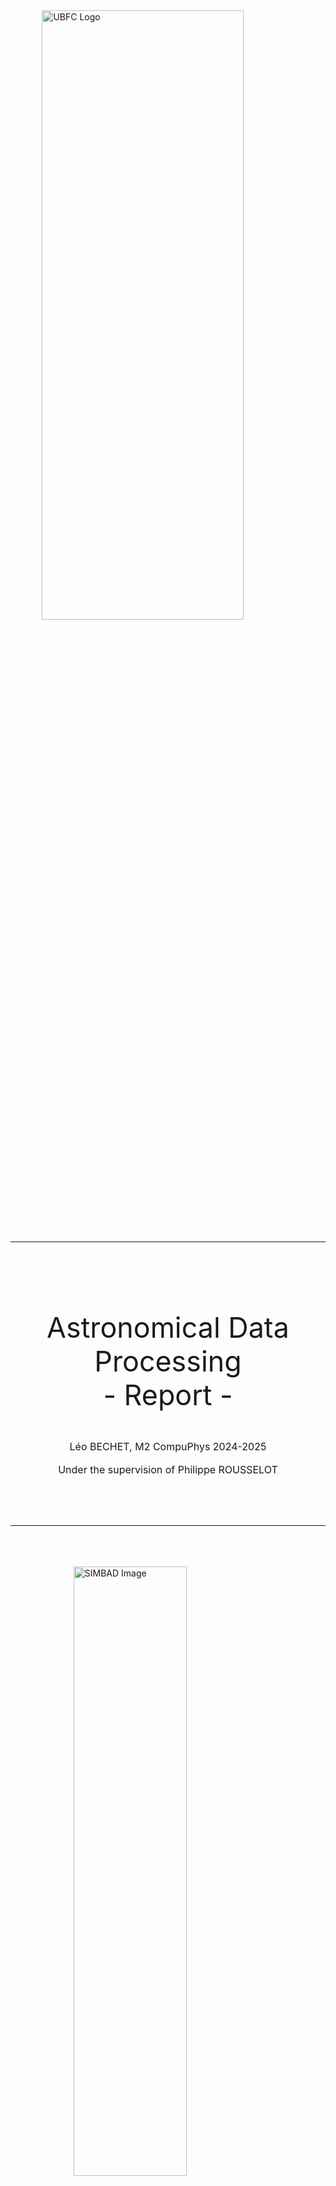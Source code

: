 <style>

.title {
    font-size: 3rem
}

table {
    page-break-inside: avoid;
}


p {
  font-size: 0.9rem
}

td > p {
  text-align: center
}

* {
  text-align: justify;
  text-justify: inter-word;

}


/* Initialize the counter */
body {
  counter-reset: h2-counter;
}

/* Style the H2 elements with Roman numerals */
h2::before {
  counter-increment: h2-counter;
  content: counter(h2-counter, upper-roman) ". ";
  font-weight: bold;
  font-family: Times
}





        /* General styles */
        /* p {
            text-align: center;
        } */

        .title {
            font-size: 2rem;
        }

        .image-container {
            width: 100%;
            text-align: center;
            margin-bottom: 20px;
        }

        /* Ensure images are centered */
        .image-container img {
            height: 50%;
            object-fit: contain;
            width: 40%;
            margin: 0 auto;
            display: block;
        }

        /* Print styles */
        @media print {
            .image-container img {
                width: 50%;  /* Adjust width for print */
                height: auto;  /* Maintain aspect ratio */
            }
            /* Ensuring text and images remain centered in print */
            p, .image-container {
                text-align: center;
                margin: 0;
            }
        }


</style>


<div class="image-container">
    <img src="rsc/ubfc.png" alt="UBFC Logo" style="width: 80%"/>
</div>

---

<br>
<br>
<br>
<!-- Title and Information -->
<p class="title" style="text-align: center; font-size: 2.8rem">
    Astronomical Data Processing
    <br>
    - Report -
    <br>
    <div style="font-size: 1rem; text-align: center;">Léo BECHET, M2 CompuPhys 2024-2025</div>
    <br>
    <div style="font-size: 1rem; text-align: center;">Under the supervision of Philippe ROUSSELOT</div>
</p>


<br>
<br>
<br>

---

<br>
<br>
<br>

<!-- Second Image -->
<div class="image-container">
    <img src="rsc/SIMBAD_8oct.png" alt="SIMBAD Image" style="width:60%"/>
</div>

<div style="page-break-before: always;"></div>


## Theoretical Method 

### 1. **Introduction to Photometric Analysis**
Photometric analysis is a method used to study the brightness variations of astronomical objects over time, providing insights into their physical properties, such as rotation periods. For asteroid $1999\ TD_{10}$, we performed a photometric analysis across two observation nights. This section outlines the steps involved in conducting the analysis, from frame alignment to the calculation of the asteroid's rotation period.

---

### 2. **Observational Setup**

#### 2.1 **Target and Reference Star**
The photometric analysis of $1999\ TD_{10}$ was carried out by aligning the frames around the asteroid's position using a bright reference star. The reference star chosen for this study was **2MASS J01132281+0607541**, which was visible in all of the observation frames. The alignment was crucial to ensure that the asteroid’s movement could be tracked relative to a stable coordinate system.

#### 2.2 **Field of View and Image Metadata**
The observations were made using a field of view of 13.5 x 13.6 arcminutes. The plate solving performed with **astrometry.net** provided the following metadata:
   - **[Night 8](https://nova.astrometry.net/user_images/11285189#annotated)**:
     - Center coordinates (RA, Dec): (18.420, 6.057)
     - Pixel scale: 0.395 arcsec/pixel
   - **[Night 9](https://nova.astrometry.net/user_images/11356787#annotated)**:
     - Center coordinates (RA, Dec): (18.375, 6.033)
     - The field size and pixel scale were the same as on Night 8, ensuring consistency between the two nights.

---

### 3. **Frame Alignment**

#### 3.1 **Relative Offset Calculation**
To align the frames, we calculated the relative offsets between each consecutive frame based on the position of the reference star. Since the reference star is bright and stable, it served as a reliable anchor for frame registration. We neglected any potential rotational changes and focused solely on translational offsets, assuming that the orientation of the frames remained constant.

#### 3.2 **Reference Frame Setup**
The first frame of each observation night was selected as the reference frame. All subsequent frames were aligned to this reference coordinate system by applying the calculated offsets, ensuring that all frames had the same spatial orientation. This step allows us to track the asteroid’s motion in a consistent coordinate system throughout the observations.

---

### 4. **Positioning and Tracking of $1999\ TD_{10}$**

#### 4.1 **Linear Interpolation of Movement**
To track the asteroid’s movement across the frames, we assumed that its motion was linear and uniform. The corrected position of $1999\ TD_{10}$ at the end of the observation period was used as the reference point for interpolating its position in each frame. The asteroid’s movement was calculated based on this linear assumption, and its position was estimated in each frame accordingly.

#### 4.2 **Frame-by-Frame Tracking**
Using the linear interpolation method, we computed the asteroid’s position for each frame in the reference coordinate system. This allowed us to accurately determine the asteroid’s location in each image, ensuring that the brightness measurements were consistent and corresponded to the correct position of the asteroid.

---

### 5. **Photometric Analysis**

#### 5.1 **Flux Measurement and Background Subtraction**
Once the asteroid’s position was determined, we measured the flux from the pixels corresponding to the asteroid’s location in each frame. To isolate the asteroid’s flux, we subtracted the background sky flux, which was measured in a nearby region free from bright sources. This step ensured that any variations in brightness due to sky conditions were removed, providing a more accurate measurement of the asteroid's intrinsic brightness. We are however aware of the potential errors this method may introduce due to other object being close to the asteroid.

#### 5.2 **Magnitude Calculation**
The background-subtracted flux was then used to compute the apparent magnitude of $1999\ TD_{10}$ for each frame. The magnitude was calculated using standard photometric relations, where the flux from the object is related to its brightness. By repeating this measurement for each frame, we constructed a time-resolved light curve for the asteroid.

---

### 6. **Time Series and Rotation Period Estimation**

#### 6.1 **Light Curve Construction**
For each frame, the Modified Julian Date (MJD) was recorded, allowing us to build a time-series of the asteroid's apparent magnitude. This time-resolved light curve displayed the brightness variations of $1999\ TD_{10}$ over the course of the two nights of observation.

#### 6.2 **Sinusoidal Fitting and Period Determination**
The light curve was then analyzed by fitting a sinusoidal function to the data. Since the asteroid’s brightness variations are assumed to result from its rotation, the sinusoidal fit models these periodic fluctuations. The period of the fitted sinusoidal curve corresponds to the asteroid’s rotation period. By determining the period of the curve, we estimate the rotation period of 1999 $1999\ TD_{10}$.

---














## Application and Results

### $\alpha$ Observations on October 8th

In this section, we analyze the photometric data collected on October 8th for the asteroid $1999\ TD_{10}$. The steps include computing relative and absolute offsets for frame alignment, validating the tracking accuracy, calculating the asteroid’s magnitude, and determining its rotation period.

---

#### $\alpha$.1. **Frame Alignment and Offset Calculation**

To align frames and ensure accurate tracking of the asteroid, we first computed both relative and absolute offsets for each frame using the reference star **2MASS J01132281+0607541**. This star’s position was measured in each frame using a 2D convolution on a subframe to establish a consistent coordinate system throughout the observation period. The relative offsets capture the frame-to-frame changes, while the absolute offsets confirm the star’s overall stability in the field of view.

To validate tracking accuracy, we plotted the position of the reference star within a defined search box across frames. **Figure 1** shows the relative offset values, while **Figure 2** displays the absolute offsets of the reference star. These plots demonstrate stable alignment, indicating that the tracking setup was robust.


<table style="border: none">
  <tr style="border: none">
    <td style="text-align: center; border: none">
      <img src="rsc/n8_off_rel.png" alt="Image 2" width="100%"/>
      <p>Figure 1: Relative offsets for Oct 8th.</p>
    </td>
    <td style="text-align: center; border: none">
      <img src="rsc/n8_off_abs.png" alt="Image 1" width="100%"/>
      <p>Figure 2: Absolute offsets for Oct 8th.</p>
    </td>
  </tr>
</table>


---

#### $\alpha$.2. **Asteroid Position Tracking**

Using the computed frame offsets, we tracked the pixel positions of the asteroid across the frames. Key positions include:
   - **Start position** (Frame 96): (1150, 1156)
   - **End position** (Frame 266): (1172, 1104)  corrected : (1266, 1109)

Since the motion is considered to be linear and uniform and each frame has the same exposure time, we proceed to a simple interpolation to get the position for each frame. 

---

#### $\alpha$.3. **Asteroid Magnitude Calculation and Validation**

The photometric analysis of the asteroid’s brightness involved computing the instrumental magnitude for each frame. To validate the magnitude calculations, we displayed subframes centered around the asteroid, allowing visual inspection of the asteroid’s appearance across frames. This inspection confirmed that the magnitude measurements corresponded accurately to the object’s position.

The final plot showing the evolution of the asteroid’s instrumental magnitude over time is presented in **Figure 3**. This graph reveals the asteroid’s brightness variations, which we analyze further to determine its rotation period.


<table style="border: none">
  <tr style="border: none">
    <td style="text-align: center; border: none; width: 500rem;">
      <img src="rsc/n8_int_mag.png" alt="Image 2" style="max-width: 60%; height: auto; display: block; margin: 0 auto;"/>
      <p>Figure 3: Evolution of the magnitude relative to the frame number.</p>
    </td>
  </tr>
</table>
---

#### $\alpha$.4. **Astrometric Calibration and Magnitude Scaling**

For accurate magnitude calibration, we performed plate solving on the first frame using **astrometry.net**. This provided precise image metadata:
   - **Center (RA, Dec)**: (18.420, 6.057)
   - **Field size**: 13.5 x 13.6 arcmin
   - **Pixel scale**: 0.395 arcsec/pixel

Using ALADIN, we identified **2MASS J01132281+0607541** as a suitable reference star. This star, cataloged in VIZIER[1] with an R-band magnitude of 13.1[2], provided a baseline for calibrating our magnitude measurements. The magnitude offset was calculated as:
   \[
   \text{mag\_offset} = \text{mag}_{2MASS} - \text{mag}_{\text{obs}}
   \]
Adding this offset to the instrumental magnitudes yielded a calibrated mean magnitude for the asteroid around 19.0. **Figure 4** displays the calibrated light curve of $1999\ TD_{10}$, with a mean magnitude near 19.

<table style="border: none">
  <tr style="border: none">
    <td style="text-align: center; border: none; width: 500rem;">
      <img src="rsc/n8_cor_mag.png" alt="Image 2" style="max-width: 60%; height: auto; display: block; margin: 0 auto;"/>
      <p>Figure 4: Corrected magnitude using <b>2MASS J01132281+0607541</b> in function of the frame number.</p>
    </td>
  </tr>
</table>

---

#### $\alpha$.5. **Rotation Period Analysis**

To determine the rotation period, we fitted the magnitude data to a sinusoidal model of the form:
   \[
   f(x) = \text{amp} \cdot \sin\left(\frac{2 \pi}{a} \cdot x + b\right) + c
   \]
where the parameters represent the amplitude, period, phase shift, and mean magnitude, respectively. The fitting process yielded the following results:
   - **Mean magnitude**: 19.04
   - **Magnitude variation (amplitude)**: 0.46
   - **Period**: 0.325 MJD

From this fit, we conclude that the rotation period of $1999\ TD_{10}$ is approximately 0.325 days, and its mean calibrated magnitude is 19.04. The final sinusoidal fit of the light curve is presented in **Figure 5**, illustrating the periodic brightness variations corresponding to the asteroid’s rotation.

<table style="width: 100%; border: none;">
  <tr style="border: none;">
    <td style="text-align: center; border: none; width: 500rem;">
      <img src="rsc/n8_fit.png" alt="Image 2" style="max-width: 60%; height: auto; display: block; margin: 0 auto;"/>
      <p style="text-align: center;">Figure 5: Fitted sinusoid to the observational data.</p>
    </td>
  </tr>
</table>
























---

### β Observations on October 9th

This section summarizes the photometric analysis conducted on October 9th for asteroid $1999\ TD_{10}$, following the methodology established for the October 8th observations. Here, we present the frame alignment, magnitude calculations, and fitted rotation period, based on the data collected on this specific date.

---

#### β.1. **Frame Alignment and Offset Calculation**

Using the reference star **2MASS J01132281+0607541**, relative and absolute offsets were computed to align the frames for October 9th. Tracking accuracy was validated through offset plots. **Figure 6** and **Figure 7** display the relative and absolute offsets, respectively, which confirm the stability of the tracking setup for this date.

<table style="border: none">
  <tr style="border: none">
    <td style="text-align: center; border: none">
      <img src="rsc/n9_off_rel.png" alt="Image 6" width="100%"/>
      <p>Figure 6: Relative offsets for Oct 9th.</p>
    </td>
    <td style="text-align: center; border: none">
      <img src="rsc/n9_off_abs.png" alt="Image 7" width="100%"/>
      <p>Figure 7: Absolute offsets for Oct 9th.</p>
    </td>
  </tr>
</table>

---

#### β.2. **Asteroid Position Tracking**

The asteroid’s movement was tracked using pixel positions in each frame, assuming uniform linear motion. Key positions recorded include:
   - **Start position** (Frame 66): (1513, 863)
   - **End position** (Frame 151): (1856, 597)  corrected : (1843, 719)

Interpolation provided the asteroid’s position across all frames for magnitude calculation.

---

#### β.3. **Asteroid Magnitude Calculation and Validation**

As with the October 8th data, we computed the asteroid’s instrumental magnitude for each frame. Validation was achieved through subframe inspections, which verified consistency in the asteroid's brightness measurements.

The evolution of the asteroid’s magnitude over time on October 9th is presented in **Figure 8**.

<table style="border: none">
  <tr style="border: none">
    <td style="text-align: center; border: none; width: 500rem;">
      <img src="rsc/n9_int_mag.png" alt="Image 8" style="max-width: 60%; height: auto; display: block; margin: 0 auto;"/>
      <p>Figure 8: Evolution of the magnitude relative to the frame number for Oct 9th.</p>
    </td>
  </tr>
</table>

---

#### β.4. **Astrometric Calibration and Magnitude Scaling**

Astrometric calibration for October 9th was based on plate solving of the first frame, yielding the following image metadata:
   - **Center (RA, Dec)**: (18.375, 6.033)
   - **Field size**: 13.5 x 13.6 arcmin
   - **Pixel scale**: 0.395 arcsec/pixel

Magnitude scaling was performed using **2MASS J01132281+0607541** as a reference star with an R-band magnitude of 13.1[2]. The corrected magnitude plot, adjusted with the magnitude offset, is shown in **Figure 9**.

<table style="border: none">
  <tr style="border: none">
    <td style="text-align: center; border: none; width: 500rem;">
      <img src="rsc/n9_cor_mag.png" alt="Image 9" style="max-width: 60%; height: auto; display: block; margin: 0 auto;"/>
      <p>Figure 9: Corrected magnitude using <b>2MASS J01132281+0607541</b> in function of the MJD date for Oct 9th.</p>
    </td>
  </tr>
</table>

---

#### β.5. **Rotation Period Analysis**

The rotation period was derived by fitting the corrected magnitude data to a sinusoidal model, resulting in:
   - **Mean magnitude**: 19.01
   - **Magnitude variation (amplitude)**: 0.58
   - **Period**: 0.372 MJD

**Figure 10** presents the fitted sinusoidal curve for October 9th, highlighting the periodic variations due to the asteroid’s rotation.

<table style="width: 100%; border: none;">
  <tr style="border: none;">
    <td style="text-align: center; border: none; width: 500rem;">
      <img src="rsc/n9_fit.png" alt="Image 10" style="max-width: 60%; height: auto; display: block; margin: 0 auto;"/>
      <p style="text-align: center;">Figure 10: Fitted sinusoid to the observational data for Oct 9th.</p>
    </td>
  </tr>
</table>

---

The analysis for October 9th corroborates the findings from October 8th, with a consistent rotation period and similar mean magnitude, confirming the robustness of our photometric approach for asteroid $1999\ TD_{10}$.



### γ Combined Data Analysis

In this final section, we analyze the combined photometric data from both October 8th and October 9th to produce a comprehensive view of the asteroid $1999\ TD_{10}$'s light curve and rotation period. By merging the datasets from both nights, we increase the temporal coverage and statistical robustness of our measurements.

---

#### γ.1. **Combined Sinusoidal Fit**

With the combined dataset, we applied the same sinusoidal model as before to fit the magnitude variations across both nights’ observations. The merged data yields a refined fit, summarized by the following parameters:
   - **Mean magnitude**: 19.02
   - **Magnitude variation (amplitude)**: 0.49
   - **Period**: 0.33 MJD

**Figure 11** below presents the fitted sinusoidal curve applied to the combined data. The data points from both nights align closely with the fitted curve, showing a consistent pattern in the asteroid’s brightness fluctuations.

<table style="width: 100%; border: none;">
  <tr style="border: none;">
    <td style="text-align: center; border: none; width: 500rem;">
      <img src="rsc/comb_fit.png" alt="Combined Fit Image" style="max-width: 60%; height: auto; display: block; margin: 0 auto;"/>
      <p style="text-align: center;">Figure 11: Combined fit of the sinusoidal model to the October 8th and October 9th data.</p>
    </td>
  </tr>
</table>

---

#### γ.2. **Goodness of Fit: MSE and R² Analysis**

To assess the fit quality, we calculated the **Mean Squared Error (MSE)** and **R²** metrics for the combined model:
   - **MSE**: 0.0043
   - **R²**: 0.88

The **MSE** provides an estimate of the average squared difference between the observed and predicted magnitudes, where a lower MSE indicates a closer fit. The value of 0.0043 suggests a minimal error in the magnitude predictions, reflecting high accuracy.

The **R²** value of 0.88 indicates that 88% of the variance in the asteroid’s brightness is explained by the sinusoidal model, suggesting a strong correlation between the fitted model and the observed data. This high R² value confirms that the combined fit effectively captures the periodic brightness variations and represents a slight improvement over the fits for individual nights.

However, it’s important to consider that the sinusoidal model is a simplification and does not capture all factors contributing to magnitude variations. The brightness of $1999\ TD_{10}$ fluctuates due to the asteroid’s irregular shape and surface features, which cause variations as different parts of the asteroid reflect sunlight during its rotation. Additionally, the limitations of ground-based observations introduce unpredictable atmospheric effects, such as seeing conditions, light scattering, and slight shifts in background noise, which can further influence the data.

These influences mean that while a sinusoidal model is useful for approximating the rotation period, it cannot account for every subtle fluctuation in brightness. Despite these complexities, the R² value of 0.88 is high and demonstrates that the sinusoidal model provides a reliable and accurate representation of the overall periodic brightness variation. For our observational purposes, this fit is highly effective in estimating the asteroid’s rotation period and mean magnitude.

---

#### γ.3. **Comparison with Individual Nights**

Compared to the separate analyses for October 8th and October 9th, the combined data produces a similar mean magnitude and period, reinforcing the reliability of the observed rotation period. However, the combined dataset provides a more accurate amplitude and overall fit, with improvements in both MSE and R². These enhancements result from the increased sample size and continuity of data across two nights, which smooths out potential noise and captures the object’s periodic variation more robustly.

By combining observations, we conclude with increased confidence that the asteroid’s mean magnitude is approximately 19.02, with a rotation period of about 0.33 MJD, and a magnitude variation of 0.49. These findings provide a comprehensive view of $1999\ TD_{10}$’s photometric characteristics and rotational behavior.









<div style="page-break-before: always;"></div>



## Reference

**[1]** **Ochsenbein, F., Bauer, P., & Marcout, J.** (2000). The VizieR database of astronomical catalogues. *Astronomy and Astrophysics Supplement Series, 143*(1), 23-32.

**[2]** **Monet, D., et al.** (1998). The USNO-A2.0 Catalogue. *U.S. Naval Observatory*.



<div style="page-break-before: always;"></div>





## Appendix

### A. ALADIN Exploitation

<table style="width: 100%; border: none;">
  <tr style="border: none;">
    <td style="text-align: center; border: none; width: 500rem;">
      <img src="rsc/ALADIN_8.png" alt="Combined Fit Image" style="max-width: 60%; height: auto; display: block; margin: 0 auto;"/>
      <p style="text-align: center;">Figure A.1: Capture of the ALADIN exploitation with 2MASS catalog loaded.</p>
    </td>
  </tr>
</table>


<table style="width: 100%; border: none;">
  <tr style="border: none;">
    <td style="text-align: center; border: none; width: 500rem;">
      <img src="rsc/ALADIN_9.png" alt="Combined Fit Image" style="max-width: 60%; height: auto; display: block; margin: 0 auto;"/>
      <p style="text-align: center;">Figure A.2: Capture of the ALADIN exploitation with a combination of catalogs loaded.</p>
    </td>
  </tr>
</table>

Above are shown the plate-solved exploitation on ALADIN used to determine the reference star for magnitude calibration.

### B. Reference Stars

<table style="width: 100%; border: none;">
  <tr style="border: none;">
    <td style="text-align: center; border: none; width: 500rem;">
      <img src="rsc/ref_star_8.png" alt="Combined Fit Image" style="max-width: 60%; height: auto; display: block; margin: 0 auto;"/>
      <p style="text-align: center;">Figure B.1: Reference star used for offsets computation of the 8th October.</p>
    </td>
  </tr>
</table>

<table style="width: 100%; border: none;">
  <tr style="border: none;">
    <td style="text-align: center; border: none; width: 500rem;">
      <img src="rsc/ref_star_9.png" alt="Combined Fit Image" style="max-width: 60%; height: auto; display: block; margin: 0 auto;"/>
      <p style="text-align: center;">Figure B.2: Reference star used for offsets computation of the 9th October.</p>
    </td>
  </tr>
</table>

Above are shown which star was selected as the reference star for the computation of offsets for each night.



### C. Uncertainties calculations

#### Magnitude Uncertainty Calculation


This section provides a preliminary approach to understanding uncertainties in magnitude calculations and is intended as a starting point for future, more detailed analyses of these data.

The uncertainty in our computed magnitude primarily arises from the choice of circular apertures for both the target and sky background measurements. Specifically, we use a circular aperture of radius \( r \) centered on the target and a circular annulus defined by inner radius \( r_{\text{in}} \) and outer radius \( r_{\text{out}} \) for the background. These radius choices influence the uncertainty as follows:

1. **Target Aperture Uncertainty**: The target flux (\( F_{\text{target}} \)) depends on the area of the circular aperture, which is proportional to \( \pi r^2 \). The accuracy of \( F_{\text{target}} \) can vary with the aperture size, affecting the captured flux if the radius does not perfectly encompass the object’s signal. Too small an aperture may miss flux from the object, while too large an aperture may include excess sky background, both of which increase uncertainty.

2. **Sky Background Aperture Uncertainty**: The sky background flux (\( F_{\text{sky}} \)) is calculated from the annular region with area proportional to \( \pi (r_{\text{out}}^2 - r_{\text{in}}^2) \). This area defines the number of pixels sampled, which affects the accuracy of the background estimation. A larger annular area provides a more stable background measurement but increases the chance of including unwanted sources, while a smaller area risks a less representative sky background sample. This uncertainty propagates into the calculated magnitude as it affects the background-subtracted flux for the target.

The **total uncertainty in flux** is influenced by the chosen aperture sizes and can be expressed as:
   \[
   \sigma_F = \sqrt{\sigma_{\text{target}}^2 + \sigma_{\text{sky}}^2}
   \]
where \( \sigma_{\text{target}} \) and \( \sigma_{\text{sky}} \) denote the uncertainties due to the target and sky apertures, respectively. The final **magnitude uncertainty** (\( \sigma_{\text{mag}} \)) can then be approximated as:
   \[
   \sigma_{\text{mag}} = \frac{2.5}{\ln(10)} \cdot \frac{\sigma_{F}}{F_{\text{target}}}
   \]

When the following technique is applied to our data, we get the following error bars.

<table style="border: none">
  <tr style="border: none">
    <td style="text-align: center; border: none">
      <img src="rsc/uncert/n8_t1.png" alt="Image 6" width="100%"/>
      <p>Figure C.1: Uncertainty technique applied to night 8.</p>
    </td>
    <td style="text-align: center; border: none">
      <img src="rsc/uncert/n9_t1.png" alt="Image 7" width="100%"/>
      <p>Figure C.2: Uncertainty technique applied to night 9.</p>
    </td>
  </tr>
</table>

It is obvious that the errors computed are very high, however, we believe there is an issue with our computations, and they ought to be cross-checked.



#### Additional Sources of Noise and Uncertainty

Apart from aperture effects, other instrumental and environmental factors contribute to magnitude uncertainty:

- **Quantum Efficiency**: Variations in the detector's sensitivity to light at different wavelengths can affect the measured flux, as quantum efficiency is wavelength-dependent and may introduce wavelength-based bias.
- **Cosmic Ray Events**: High-energy particles striking the detector can create transient spikes in pixel values, which could contaminate flux measurements, especially if occurring near the target or within the background annulus.
- **Readout Noise**: Each pixel measurement incurs readout noise, an electronic signal variability from the CCD or CMOS detector that adds uncertainty, especially in low-flux conditions.
- **Atmospheric Effects**: Ground-based observations are susceptible to atmospheric disturbances such as turbulence, humidity, and airglow, all of which can cause variability in flux measurements.

These factors collectively contribute to the uncertainty in the measured magnitude, and though mitigated by careful calibration and processing, they represent limits to the precision of ground-based photometric measurements. Thus it is important to take them into account to produce trust-worthy results.



### D. Fitting Flux Using a 2D Gaussian

We would like to present another approach that could be use to process the data.

To determine the total flux of an object, we fit the pixel values within a selected region to a 2D Gaussian model. This method accounts for the actual light distribution of the object, providing a more accurate flux measurement than simple aperture photometry. 

1. **Region Selection**: A sub-image is extracted around the object, large enough to encompass the full extent of the source.

2. **Model Definition**: A 2D Gaussian function is used to represent the light distribution, characterized by parameters such as the peak intensity, position, widths, orientation, and background level.

3. **Fitting Process**: The Gaussian parameters are optimized using a least-squares fitting algorithm to minimize the difference between the observed pixel values and the model.

4. **Flux Computation**: The total flux is calculated by integrating the fitted Gaussian, accounting for the object's shape and size. The background contribution is subtracted to isolate the object's flux.

5. **Uncertainty**: The uncertainty in the flux is derived from the covariance of the fitted parameters, ensuring a reliable estimate of the measurement accuracy.

We hope that this approach would allow us to extract more accurate informations on the object and the light curve. Additionally, since the asteroid can be considered as a spot, we can use multiple frames to derive a master set of parameters for the width of the gaussian.

### E. Correlation Graphs
#### Individual nights
The two correlation plots illustrate the relationship between the measured and fitted light curves of an asteroid, showcasing a significant degree of correlation. In the scatter plots, the data points represent the observed magnitudes (measured light curve) plotted against the predicted magnitudes (fitted light curve). A clear trend can be observed, with most of the data points closely aligning with the line of perfect correlation (\(y = x\)), suggesting that the fitted model accurately describes the observed variations in brightness.

The first graph emphasizes the individual data points, with the fitted values closely following the observed magnitudes. This alignment indicates that the sinusoidal model employed for the fitting captures the periodic behavior of the asteroid's light curve, which is characteristic of asteroids showing periodic fluctuations due to their rotation. The second graph reinforces this observation.

<table style="border: none">
  <tr style="border: none">
    <td style="text-align: center; border: none">
      <img src="rsc/uncert/n8_corr_graph.png" alt="Image 6" width="100%"/>
      <p>Figure E.1: Correlation plot between data and fit of night 8.</p>
    </td>
    <td style="text-align: center; border: none">
      <img src="rsc/uncert/n9_corr_graph.png" alt="Image 7" width="100%"/>
      <p>Figure E.2: Correlation plot between data and fit of night 9.</p>
    </td>
  </tr>
</table>

#### Total observations
The correlation plot demonstrates a strong relationship between the measured and fitted light curves of the asteroid, with an \(R^2\) value of 0.88. This indicates that 88% of the variability in the measured magnitudes can be explained by the fitted model, which is a solid result for astrophysical data, where noise and other factors can introduce variations.

The scatter plot clearly shows that the majority of the observed data points fall near the line of perfect correlation (\(y = x\)), suggesting that the fitted values closely match the measured magnitudes. The alignment of the data points indicates that the sinusoidal model, used to describe the asteroid’s light curve, effectively captures its periodic variations, likely resulting from the asteroid's rotation.

While the correlation is not perfect, as evidenced by some data points deviating from the perfect correlation line, the fit is still very good, with only a few discrepancies between the observed and fitted values. This is further supported by the high \(R^2\) value, which confirms that the model explains most of the data's behavior.

<table style="width: 100%; border: none;">
  <tr style="border: none;">
    <td style="text-align: center; border: none; width: 500rem;">
      <img src="rsc/uncert/full_corr_graph.png" alt="Combined Fit Image" style="max-width: 60%; height: auto; display: block; margin: 0 auto;"/>
      <p style="text-align: center;">Figure E.3: Correlation graph of the total observations.</p>
    </td>
  </tr>
</table>

In conclusion, the fit is robust and provides a reliable representation of the asteroid's light curve. The \(R^2\) value of 0.88 suggests that the model is highly effective, and the residual deviations are minimal, making the fitted sinusoidal model an excellent choice for analyzing the asteroid's rotational characteristics.